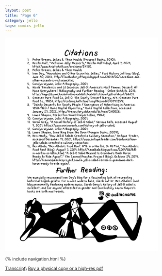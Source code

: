 ```yaml
---
layout: post
title: "Page 6"
category: jello
tags: comics jello
---
```


![Cover](/assets/jellozine/6.png)

{% include navigation.html %}

[Transcript](/jello/2022/01/25/jellotranscript)\\
[Buy a physical copy ](https://audmcname.bigcartel.com)[or a high-res pdf](https://audmcname.itch.io)
